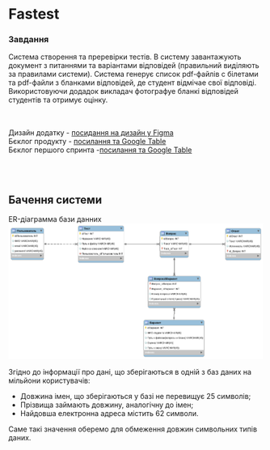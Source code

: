 # Fastest
### Завдання
Система створення та преревірки тестів. В систему завантажують документ з питаннями та варіантами відповідей (правильний виділяють за правилами системи).
Система генерує список pdf-файлів с білетами та pdf-файли з бланками відповідей, де студент відмічае свої відповіді. 
Використовуючи додадок викладач фотографуе бланкі відповідей студентів та отримує оцінку.

<br><br>
Дизайн додатку - [посидання на дизайн у Figma](https://www.figma.com/file/qmm2YXCDbmeLv3oH59SU7Q/Untitled?node-id=0%3A1) <br>
Бєклог продукту - [посилання та Google Table](https://docs.google.com/spreadsheets/d/1UuI6Cx85vHR5UQqz2wBgwwStmLcmdR46wQpE9lVLe_0/edit?usp=sharing) <br>
Бєклог першого спринта -[посилання та Google Table](https://docs.google.com/spreadsheets/d/1LliFfLlcia2bYayfSoojQYUXv9Tpz1fcZ5TrDVyhLJg/edit?usp=sharing)<br>

<br><br>
## Бачення системи
ER-діаграмма бази данних
![Диаграма](https://github.com/mariiasirenko2/Fastest/blob/master/img/ER_diagramm_Fastest.png)


Згідно до інформації про дані, що зберігаються в одній з баз даних на мільйони користувачів:
<ul>
  <li>Довжина імен, що зберігаються у базі не перевищує 25 символів;</li>
  <li>Прізвища займають довжину, аналогічну до імен;</li>
  <li>Найдовша електронна адреса містить 62 символи.</li>
 </ul>
 Саме такі значення оберемо для обмеження довжин символьних типів даних.
